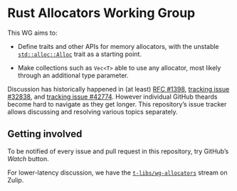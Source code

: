 # Rust Allocators Working Group

This WG aims to:

* Define traits and other APIs for memory allocators,
  with the unstable [`std::alloc::Alloc`] trait as a starting point.

* Make collections such as `Vec<T>` able to use any allocator,
  most likely through an additional type parameter.
  
Discussion has historically happened in (at least) [RFC #1398], [tracking issue #32838], and [tracking issue #42774].
However individual GitHub theards become hard to navigate as they get longer.
This repository’s issue tracker allows discussing and resolving various topics separately.


## Getting involved

To be notified of every issue and pull request in this repository, try GitHub’s *Watch* button.

For lower-latency discussion, we have the [`t-libs/wg-allocators`] stream on Zulip.


[`std::alloc::Alloc`]: https://doc.rust-lang.org/1.34.0/std/alloc/trait.Alloc.html
[RFC #1398]: https://github.com/rust-lang/rfcs/pull/1398 "Allocators, take III"
[tracking issue #32838]: https://github.com/rust-lang/rust/issues/32838 "Allocator traits and std::heap"
[tracking issue #42774]: https://github.com/rust-lang/rust/issues/42774 "Tracking issue for custom allocators in standard collections"
[`t-libs/wg-allocators`]: https://rust-lang.zulipchat.com/#narrow/stream/197181-t-libs.2Fwg-allocators

